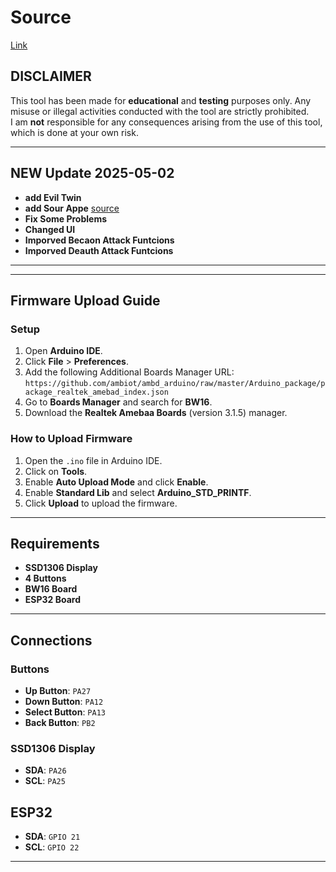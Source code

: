# Source
[Link](https://github.com/tesa-klebeband/RTL8720dn-Deauther)
## DISCLAIMER

This tool has been made for **educational** and **testing** purposes only. Any misuse or illegal activities conducted with the tool are strictly prohibited.  
I am **not** responsible for any consequences arising from the use of this tool, which is done at your own risk.

---
## NEW Update 2025-05-02
- **add Evil Twin**
- **add Sour Appe** [source](https://github.com/ckcr4lyf/EvilAppleJuice-ESP32/blob/master/src/EvilAppleJuice-ESP32-INO/EvilAppleJuice-ESP32-INO.ino)
- **Fix Some Problems**
- **Changed UI**
- **Imporved Becaon Attack Funtcions**
- **Imporved Deauth Attack Funtcions**
---
---
## Firmware Upload Guide

### Setup
1. Open **Arduino IDE**.
2. Click **File** > **Preferences**.
3. Add the following Additional Boards Manager URL:  
   `https://github.com/ambiot/ambd_arduino/raw/master/Arduino_package/package_realtek_amebad_index.json`
4. Go to **Boards Manager** and search for **BW16**.
5. Download the **Realtek Amebaa Boards** (version 3.1.5) manager.

### How to Upload Firmware
1. Open the `.ino` file in Arduino IDE.
2. Click on **Tools**.
3. Enable **Auto Upload Mode** and click **Enable**.
4. Enable **Standard Lib** and select **Arduino_STD_PRINTF**.
5. Click **Upload** to upload the firmware.

---

## Requirements

- **SSD1306 Display**
- **4 Buttons**
- **BW16 Board**
- **ESP32 Board**
---

## Connections

### Buttons
- **Up Button**: `PA27`
- **Down Button**: `PA12`
- **Select Button**: `PA13`
- **Back Button**: `PB2`

### SSD1306 Display
- **SDA**: `PA26`
- **SCL**: `PA25`
## ESP32
- **SDA**: `GPIO 21`
- **SCL**: `GPIO 22`
---
